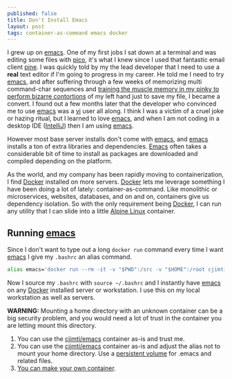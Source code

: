 ```yaml
---
published: false
title: Don't Install Emacs
layout: post
tags: container-as-command emacs docker
---
```

I grew up on [emacs]. One of my first jobs I sat down at a terminal and was editing some files with [pico], it's what I knew since I used that fantastic email client [pine]. I was quickly told by my the lead developer that I need to use a **real** text editor if I'm going to progress in my career. He told me I need to try [emacs], and after suffering through a few weeks of memorizing multi command-char sequences and [training the muscle memory in my pinky to perform bizarre contortions] of my left hand just to save my file, I became a convert. I found out a few months later that the developer who convinced me to use [emacs] was a [vi] user all along. I think I was a victim of a cruel joke or hazing ritual, but I learned to love [emacs], and when I am not coding in a desktop IDE ([IntelliJ]) then I am using [emacs].

However most base server installs don't come with [emacs], and [emacs] installs a ton of extra libraries and dependencies. [Emacs] often takes a considerable bit of time to install as packages are downloaded and compiled depending on the platform.

As the world, and my company has been rapidly moving to containerization, I find [Docker] installed on more servers. [Docker] lets me leverage something I have been doing a lot of lately: container-as-command. Like monolithic or microservices, websites, databases, and on and on, containers give us dependency isolation. So with the only requirement being [Docker], I can run any utility that I can slide into a little [Alpine Linux] container.

## Running [emacs]

Since I don't want to type out a long `docker run` command every time I want [emacs] I give my `.bashrc` an alias command.

```bash
alias emacs='docker run --rm -it -v "$PWD":/src -v "$HOME":/root cjimti/emacs'
```

Now I source my `.bashrc` with `source ~/.bashrc` and I instantly have [emacs] on any [Docker] installed server or workstation. I use this on my local workstation as well as servers.

**WARNING:** Mounting a home directory with an unknown container can be a big security problem, and you would need a lot of trust in the container you are letting mount this directory. 

1. You can use the [cjimti/emacs] container as-is and trust me.
2. You can use the [cjimti/emacs] container as-is and adjust the alias not to mount your home directory. Use a [persistent volume] for .emacs and related files.
3. [You can make your own container](https://github.com/cjimti/cmd-emacs).

[persistent volume]: https://docs.docker.com/storage/volumes/
[training the muscle memory in my pinky to perform bizarre contortions]: https://en.wikipedia.org/wiki/Emacs#Emacs_pinky
[cjimti/emacs]: https://hub.docker.com/r/cjimti/emacs/
[emacs]: https://www.gnu.org/software/emacs/
[pico]: https://en.wikipedia.org/wiki/Pico_(text_editor)
[pine]: https://en.wikipedia.org/wiki/Pine_(email_client)
[vi]: https://en.wikipedia.org/wiki/Vi
[IntelliJ]: https://www.jetbrains.com/
[Docker]: https://www.docker.com/
[Alpine Linux]: https://alpinelinux.org/
